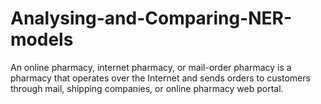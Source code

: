 # Analysing-and-Comparing-NER-models
An online pharmacy, internet pharmacy, or mail-order pharmacy is a pharmacy that operates over the Internet and sends orders to customers through mail, shipping companies, or online pharmacy web portal.
